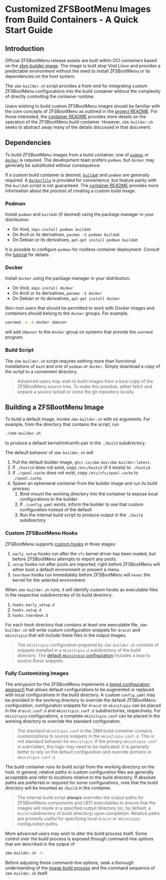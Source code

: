 # Customized ZFSBootMenu Images from Build Containers - A Quick Start Guide

## Introduction

Official ZFSBootMenu release assets are built within OCI containers based on the [zbm-builder image](https://github.com/zbm-dev/zfsbootmenu/pkgs/container/zbm-builder). The image is built atop Void Linux and provides a predictable environment without the need to install ZFSBootMenu or its dependencies on the host system.

The `zbm-builder.sh` script provides a front-end for integrating custom ZFSBootMenu configurations into the build container without the complexity of directly controlling the container runtime.

Users wishing to build custom ZFSBootMenu images should be familiar with the core concepts of ZFSBootMenu as outlined in the [project README](../README.md). For those interested, the [container README](../releng/docker/README.md) provides more details on the operation of the ZFSBootMenu build container. However, `zbm-builder.sh` seeks to abstract away many of the details discussed in that document.

## Dependencies

To build ZFSBootMenu images from a build container, one of [`podman`](https://podman.io) or [`docker`](https://www.docker.com) is required. The development team prefers `podman`, but `docker` may generally be substituted without consequence.

If a custom build container is desired, [`buildah`](https://buildah.io) and `podman` are generally required. A [`Dockerfile`](../releng/docker/Dockerfile) is provided for convenience, but feature parity with the `buildah` script is not guaranteed. The [container README](../releng/docker/README.md) provides more information about the process of creating a custom build image.

### Podman

Install `podman` and `buildah` (if desired) using the package manager in your distribution:

- On Void, `xbps-install podman buildah`
- On Arch or its derivatives, `pacman -S podman buildah`
- On Debian or its derivatives, `apt-get install podman buildah`

It is possible to configure `podman` for rootless container deployment. Consult the [tutorial](https://github.com/containers/podman/blob/main/docs/tutorials/rootless_tutorial.md) for details.

### Docker

Install `docker` using the package manager in your distribution:

- On Void, `xbps-install docker`
- On Arch or its derivatives, `pacman -S docker`
- On Debian or its derivatives, `apt-get install docker`

Non-root users that should be permitted to work with Docker images and containers should belong to the `docker` groups. For example,

```sh
usermod -a -G docker zbmuser
```

will add `zbmuser` to the `docker` group on systems that provide the `usermod` program.

### Build Script

The `zbm-builder.sh` script requires nothing more than functional installations of `bash` and one of `podman` or `docker`. Simply download a copy of the script to a convenient directory.

> Advanced users may wish to build images from a local copy of the ZFSBootMenu source tree. To make this possible, either fetch and unpack a source tarball or clone the git repository locally.

## Building a ZFSBootMenu Image

To build a default image, invoke `zbm-builder.sh` with no arguments. For example, from the directory that contains the script, run

```sh
./zbm-builder.sh
```

to produce a default kernel/initramfs pair in the `./build` subdirectory.

The default behavior of `zbm-builder.sh` will:

1. Pull the default builder image, `ghcr.io/zbm-dev/zbm-builder:latest`.
2. If `./hostid` does not exist, copy `/etc/hostid` (if it exists) to `./hostid`.
3. If `./zpool.cache` does not exist, copy `/etc/zfs/zpool.cache` to `./zpool.cache`.
4. Spawn an ephemeral container from the builder image and run its build process:
    1. Bind-mount the working directory into the container to expose local configurations to the builder
    2. If `./config.yaml` exists, inform the builder to use that custom configuration instead of the default
    3. Run the internal build script to produce output in the `./build` subdirectory

### Custom ZFSBootMenu Hooks

ZFSBootMenu supports [custom hooks](pod/zfsbootmenu.7.pod#options-for-dracut) in three stages:

1. `early_setup` hooks run after the `zfs` kernel driver has been loaded, but before ZFSBootMenu attempts to import any pools.
2. `setup` hooks run after pools are imported, right before ZFSBootMenu will either boot a default environment or present a menu.
3. `teardown` hooks run immediately before ZFSBootMenu will `kexec` the kernel for the selected environment.

When `zbm-builder.sh` runs, it will identify custom hooks as executable files in the respective subdirectories of its build directory:

1. `hooks.early_setup.d`
2. `hooks.setup.d`
3. `hooks.teardown.d`

For each hook directory that contains at least one executable file, `zbm-builder.sh` will write custom configuration snippets for `dracut` and `mkinitcpio` that will include these files in the output images.

> The `mkinitcpio` configuration prepared by `zbm-builder.sh` consists of snippets installed in a `mkinitcpio.d` subdirectory of the build directory. The [default `mkinitcpio` configuration](../etc/zbm-builder/mkinitcpio.conf) includes a loop to source these snippets.

### Fully Customizing Images

The entrypoint for the ZFSBootMenu implements a [tiered configuration approach](../releng/docker/README.md#zfsbootmenu-configuration-and-execution) that allows default configurations to be augmented or replaced with local configurations in the build directory. A custom `config.yaml` may be provided in the working directory to override the default ZFSBootMenu configuration; configuration snippets for `dracut` or `mkinitcpio` can be placed in the `dracut.conf.d` and `mkinitcpio.conf.d` subdirectories, respectively. For `mkinitcpio` configurations, a complete `mkinitcpio.conf` can be placed in the working directory to override the standard configuration.

> The standard `mkinitcpio.conf` in the ZBM build container contains customizations to source snippets in the `mkinitcpio.conf.d`. This is not standard behavior for `mkinitcpio`. If the primary `mkinitcpio.conf` is overridden, this logic may need to be replicated. It is generally better to rely on the default configuration and override portions in `mkinitcpio.conf.d`.

The build container runs its build script from the working directory on the host. In general, relative paths in custom configuration files are generally acceptable and refer to locations relative to the build directory. If absolute paths are preferred or required for some configurations, note that the build directory will be mounted as `/build` in the container.

> The internal build script **always** overrides the output paths for ZFSBootMenu components and UEFI executables to ensure that the images will reside in a specified output directory (or, by default, a `build` subdirectory of build directory) upon completion. Relative paths are primarily useful for specifying local `dracut` or `mkinitcpio` configuration paths.

More advanced users may wish to alter the build process itself. Some control over the build process is exposed through command-line options that are described in the output of

```sh
zbm-builder.sh -h
```

Before adjusting these command-line options, seek a thorough understanding of the [image build process](../releng/docker/README.md) and the command sequence of `zbm-builder.sh` itself.
